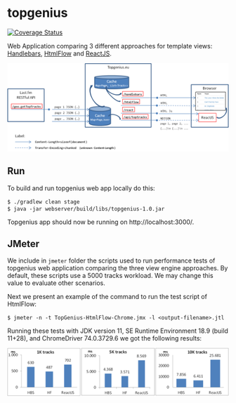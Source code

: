 # topgenius

[![Coverage Status](https://sonarcloud.io/api/project_badges/measure?project=xmlet_topgenius&metric=coverage)](https://sonarcloud.io/component_measures?id=xmlet_topgenius&metric=Coverage)

Web Application comparing 3 different approaches for template views: [Handlebars](https://handlebarsjs.com/), [HtmlFlow](https://htmlflow.org/) and [ReactJS](https://reactjs.org/).

![topgenius architecture](https://raw.githubusercontent.com/xmlet/topgenius/master/webserver/src/main/resources/public/img/TopGeniusArch.png)


## Run 

To build and run topgenius web app locally do this:

```
$ ./gradlew clean stage
$ java -jar webserver/build/libs/topgenius-1.0.jar
```

Topgenius app should now be running on http://localhost:3000/.

## JMeter

We include in `jmeter` folder the scripts used to run performance tests of topgenius
web application comparing the three view engine approaches.
By default, these scripts use a 5000 tracks workload.
We may change this value to evaluate other scenarios.  

Next we present an example of the command to run the test script of HtmlFlow:

```
$ jmeter -n -t TopGenius-HtmlFlow-Chrome.jmx -l <output-filename>.jtl
```

Running these tests with JDK version 11, SE Runtime Environment 18.9 (build 11+28), 
and ChromeDriver 74.0.3729.6 we got the following results:

![topgenius results](https://raw.githubusercontent.com/xmlet/topgenius/master/webserver/src/main/resources/public/img/fig05-chart-perf.png)